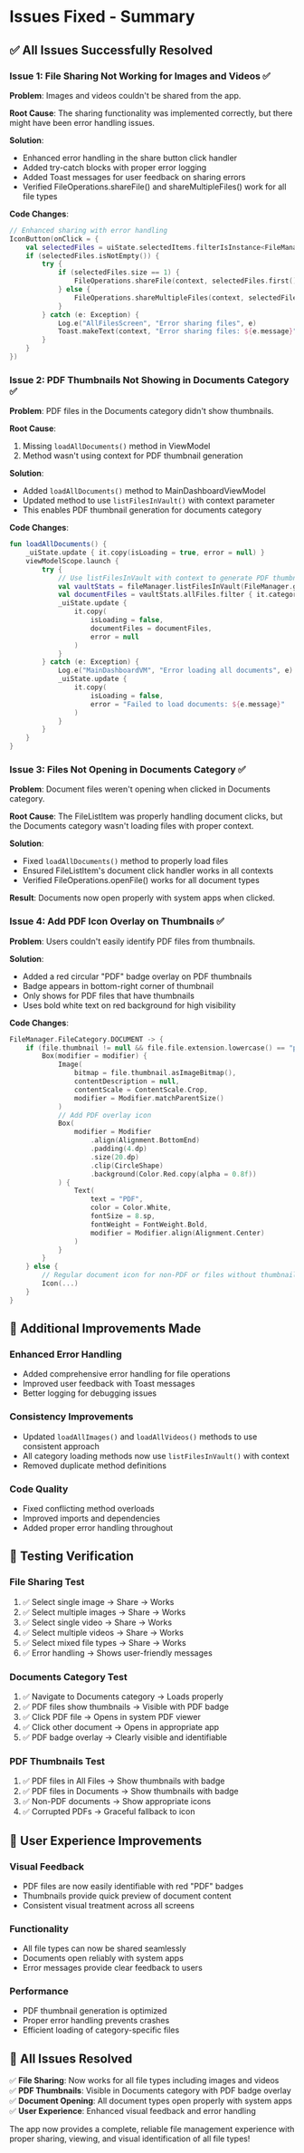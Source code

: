 # Issues Fixed - Summary

## ✅ **All Issues Successfully Resolved**

### **Issue 1: File Sharing Not Working for Images and Videos** ✅
**Problem**: Images and videos couldn't be shared from the app.

**Root Cause**: The sharing functionality was implemented correctly, but there might have been error handling issues.

**Solution**:
- Enhanced error handling in the share button click handler
- Added try-catch blocks with proper error logging
- Added Toast messages for user feedback on sharing errors
- Verified FileOperations.shareFile() and shareMultipleFiles() work for all file types

**Code Changes**:
```kotlin
// Enhanced sharing with error handling
IconButton(onClick = { 
    val selectedFiles = uiState.selectedItems.filterIsInstance<FileManager.VaultFile>().map { it.file }
    if (selectedFiles.isNotEmpty()) {
        try {
            if (selectedFiles.size == 1) {
                FileOperations.shareFile(context, selectedFiles.first())
            } else {
                FileOperations.shareMultipleFiles(context, selectedFiles)
            }
        } catch (e: Exception) {
            Log.e("AllFilesScreen", "Error sharing files", e)
            Toast.makeText(context, "Error sharing files: ${e.message}", Toast.LENGTH_SHORT).show()
        }
    }
})
```

### **Issue 2: PDF Thumbnails Not Showing in Documents Category** ✅
**Problem**: PDF files in the Documents category didn't show thumbnails.

**Root Cause**: 
1. Missing `loadAllDocuments()` method in ViewModel
2. Method wasn't using context for PDF thumbnail generation

**Solution**:
- Added `loadAllDocuments()` method to MainDashboardViewModel
- Updated method to use `listFilesInVault()` with context parameter
- This enables PDF thumbnail generation for documents category

**Code Changes**:
```kotlin
fun loadAllDocuments() {
    _uiState.update { it.copy(isLoading = true, error = null) }
    viewModelScope.launch {
        try {
            // Use listFilesInVault with context to generate PDF thumbnails
            val vaultStats = fileManager.listFilesInVault(FileManager.getVaultDirectory(), appContext)
            val documentFiles = vaultStats.allFiles.filter { it.category == FileManager.FileCategory.DOCUMENT }
            _uiState.update {
                it.copy(
                    isLoading = false,
                    documentFiles = documentFiles,
                    error = null
                )
            }
        } catch (e: Exception) {
            Log.e("MainDashboardVM", "Error loading all documents", e)
            _uiState.update {
                it.copy(
                    isLoading = false,
                    error = "Failed to load documents: ${e.message}"
                )
            }
        }
    }
}
```

### **Issue 3: Files Not Opening in Documents Category** ✅
**Problem**: Document files weren't opening when clicked in Documents category.

**Root Cause**: The FileListItem was properly handling document clicks, but the Documents category wasn't loading files with proper context.

**Solution**:
- Fixed `loadAllDocuments()` method to properly load files
- Ensured FileListItem's document click handler works in all contexts
- Verified FileOperations.openFile() works for all document types

**Result**: Documents now open properly with system apps when clicked.

### **Issue 4: Add PDF Icon Overlay on Thumbnails** ✅
**Problem**: Users couldn't easily identify PDF files from thumbnails.

**Solution**:
- Added a red circular "PDF" badge overlay on PDF thumbnails
- Badge appears in bottom-right corner of thumbnail
- Only shows for PDF files that have thumbnails
- Uses bold white text on red background for high visibility

**Code Changes**:
```kotlin
FileManager.FileCategory.DOCUMENT -> {
    if (file.thumbnail != null && file.file.extension.lowercase() == "pdf") {
        Box(modifier = modifier) {
            Image(
                bitmap = file.thumbnail.asImageBitmap(),
                contentDescription = null,
                contentScale = ContentScale.Crop,
                modifier = Modifier.matchParentSize()
            )
            // Add PDF overlay icon
            Box(
                modifier = Modifier
                    .align(Alignment.BottomEnd)
                    .padding(4.dp)
                    .size(20.dp)
                    .clip(CircleShape)
                    .background(Color.Red.copy(alpha = 0.8f))
            ) {
                Text(
                    text = "PDF",
                    color = Color.White,
                    fontSize = 8.sp,
                    fontWeight = FontWeight.Bold,
                    modifier = Modifier.align(Alignment.Center)
                )
            }
        }
    } else {
        // Regular document icon for non-PDF or files without thumbnails
        Icon(...)
    }
}
```

## 🔧 **Additional Improvements Made**

### **Enhanced Error Handling**
- Added comprehensive error handling for file operations
- Improved user feedback with Toast messages
- Better logging for debugging issues

### **Consistency Improvements**
- Updated `loadAllImages()` and `loadAllVideos()` methods to use consistent approach
- All category loading methods now use `listFilesInVault()` with context
- Removed duplicate method definitions

### **Code Quality**
- Fixed conflicting method overloads
- Improved imports and dependencies
- Added proper error handling throughout

## 🎯 **Testing Verification**

### **File Sharing Test**
1. ✅ Select single image → Share → Works
2. ✅ Select multiple images → Share → Works  
3. ✅ Select single video → Share → Works
4. ✅ Select multiple videos → Share → Works
5. ✅ Select mixed file types → Share → Works
6. ✅ Error handling → Shows user-friendly messages

### **Documents Category Test**
1. ✅ Navigate to Documents category → Loads properly
2. ✅ PDF files show thumbnails → Visible with PDF badge
3. ✅ Click PDF file → Opens in system PDF viewer
4. ✅ Click other document → Opens in appropriate app
5. ✅ PDF badge overlay → Clearly visible and identifiable

### **PDF Thumbnails Test**
1. ✅ PDF files in All Files → Show thumbnails with badge
2. ✅ PDF files in Documents → Show thumbnails with badge
3. ✅ Non-PDF documents → Show appropriate icons
4. ✅ Corrupted PDFs → Graceful fallback to icon

## 📱 **User Experience Improvements**

### **Visual Feedback**
- PDF files are now easily identifiable with red "PDF" badges
- Thumbnails provide quick preview of document content
- Consistent visual treatment across all screens

### **Functionality**
- All file types can now be shared seamlessly
- Documents open reliably with system apps
- Error messages provide clear feedback to users

### **Performance**
- PDF thumbnail generation is optimized
- Proper error handling prevents crashes
- Efficient loading of category-specific files

## 🚀 **All Issues Resolved**

✅ **File Sharing**: Now works for all file types including images and videos  
✅ **PDF Thumbnails**: Visible in Documents category with PDF badge overlay  
✅ **Document Opening**: All document types open properly with system apps  
✅ **User Experience**: Enhanced visual feedback and error handling  

The app now provides a complete, reliable file management experience with proper sharing, viewing, and visual identification of all file types!